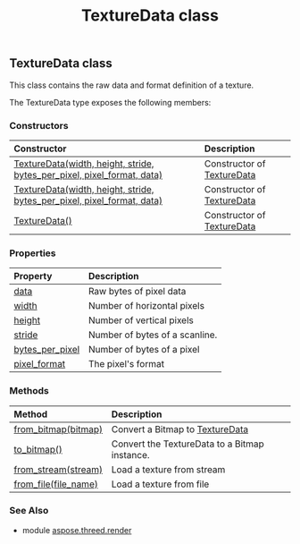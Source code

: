 ﻿---
title: TextureData class
second_title: Aspose.3D for Python via .NET API References
description: 
type: docs
weight: 360
url: /python-net/aspose.threed.render/texturedata/
is_root: false
---

## TextureData class

This class contains the raw data and format definition of a texture.



The TextureData type exposes the following members:

### Constructors
| Constructor | Description |
| :- | :- |
| [TextureData(width, height, stride, bytes_per_pixel, pixel_format, data)](/3d/python-net/aspose.threed.render/texturedata/__init__/#int-int-int-int-aspose.pydrawing.imaging.PixelFormat-bytes) | Constructor of [TextureData](/3d/python-net/aspose.threed.render/texturedata) |
| [TextureData(width, height, stride, bytes_per_pixel, pixel_format, data)](/3d/python-net/aspose.threed.render/texturedata/__init__/#int-int-int-int-PixelFormat-bytes) | Constructor of [TextureData](/3d/python-net/aspose.threed.render/texturedata) |
| [TextureData()](/3d/python-net/aspose.threed.render/texturedata/__init__/#) | Constructor of [TextureData](/3d/python-net/aspose.threed.render/texturedata) |


### Properties
| Property | Description |
| :- | :- |
| [data](/3d/python-net/aspose.threed.render/texturedata/data) | Raw bytes of pixel data |
| [width](/3d/python-net/aspose.threed.render/texturedata/width) | Number of horizontal pixels |
| [height](/3d/python-net/aspose.threed.render/texturedata/height) | Number of vertical pixels |
| [stride](/3d/python-net/aspose.threed.render/texturedata/stride) | Number of bytes of a scanline. |
| [bytes_per_pixel](/3d/python-net/aspose.threed.render/texturedata/bytes_per_pixel) | Number of bytes of a pixel |
| [pixel_format](/3d/python-net/aspose.threed.render/texturedata/pixel_format) | The pixel's format |


### Methods
| Method | Description |
| :- | :- |
| [from_bitmap(bitmap)](/3d/python-net/aspose.threed.render/texturedata/from_bitmap/#aspose.pydrawing.Bitmap) | Convert a Bitmap to [TextureData](/3d/python-net/aspose.threed.render/texturedata) |
| [to_bitmap()](/3d/python-net/aspose.threed.render/texturedata/to_bitmap/#) | Convert the TextureData to a Bitmap instance. |
| [from_stream(stream)](/3d/python-net/aspose.threed.render/texturedata/from_stream/#io.RawIOBase) | Load a texture from stream |
| [from_file(file_name)](/3d/python-net/aspose.threed.render/texturedata/from_file/#str) | Load a texture from file |


### See Also

* module [aspose.threed.render](../)
